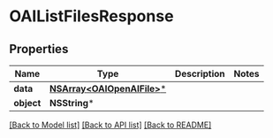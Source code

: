 # OAIListFilesResponse

## Properties
Name | Type | Description | Notes
------------ | ------------- | ------------- | -------------
**data** | [**NSArray&lt;OAIOpenAIFile&gt;***](OAIOpenAIFile.md) |  | 
**object** | **NSString*** |  | 

[[Back to Model list]](../README.md#documentation-for-models) [[Back to API list]](../README.md#documentation-for-api-endpoints) [[Back to README]](../README.md)


